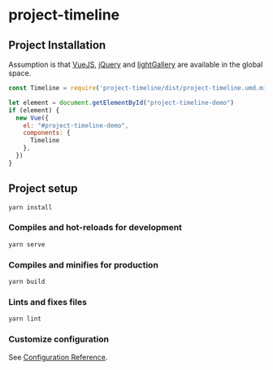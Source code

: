 # project-timeline

## Project Installation
Assumption is that [VueJS](), [jQuery]() and [lightGallery]() are available in the
global space.

```javascript
const Timeline = require('project-timeline/dist/project-timeline.umd.min')

let element = document.getElementById("project-timeline-demo")
if (element) {
  new Vue({
    el: "#project-timeline-demo",
    components: {
      Timeline
    },
  })
}
```

## Project setup
```
yarn install
```

### Compiles and hot-reloads for development
```
yarn serve
```

### Compiles and minifies for production
```
yarn build
```

### Lints and fixes files
```
yarn lint
```

### Customize configuration
See [Configuration Reference](https://cli.vuejs.org/config/).

